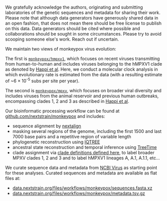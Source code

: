 We gratefully acknowledge the authors, originating and submitting laboratories of the genetic sequences and metadata for sharing their work. Please note that although data generators have generously shared data in an open fashion, that does not mean there should be free license to publish on this data. Data generators should be cited where possible and collaborations should be sought in some circumstances. Please try to avoid scooping someone else's work. Reach out if uncertain.

We maintain two views of monkeypox virus evolution:

The first is [`monkeypox/hmpxv1`](https://nextstrain.org/monkeypox/hmpxv1), which focuses on recent viruses transmitting from human-to-human and includes viruses belonging to the hMPXV1 clade as denoted by [Happi et al](https://virological.org/t/urgent-need-for-a-non-discriminatory-and-non-stigmatizing-nomenclature-for-monkeypox-virus/853). Here, we conduct a molecular clock analysis in which evolutionary rate is estimated from the data (with a resulting estimate of ~6 &times; 10<sup>-5</sup> subs per site per year).

The second is [`monkeypox/mpxv`](https://nextstrain.org/monkeypox/mpxv), which focuses on broader viral diversity and includes viruses from the animal reservoir and previous human outbreaks, encompassing clades 1, 2 and 3 as described in [Happi et al](https://virological.org/t/urgent-need-for-a-non-discriminatory-and-non-stigmatizing-nomenclature-for-monkeypox-virus/853).

Our bioinformatic processing workflow can be found at [github.com/nextstrain/monkeypox](https://github.com/nextstrain/monkeypox) and includes:
- sequence alignment by [nextalign](https://docs.nextstrain.org/projects/nextclade/en/stable/user/nextalign-cli.html)
- masking several regions of the genome, including the first 1500 and last 7000 base pairs and a repetitive region of variable length
- phylogenetic reconstruction using [IQTREE](http://www.iqtree.org/)
- ancestral state reconstruction and temporal inference using [TreeTime](https://github.com/neherlab/treetime)
- clade assignment via [clade definitions defined here](https://github.com/nextstrain/monkeypox/blob/master/config/clades.tsv), to label broader MPXV clades 1, 2 and 3 and to label hMPXV1 lineages A, A.1, A.1.1, etc...

We curate sequence data and metadata from [NCBI Virus](https://www.ncbi.nlm.nih.gov/labs/virus/vssi/#/virus?SeqType_s=Nucleotide&VirusLineage_ss=Monkeypox%20virus,%20taxid:10244) as starting point for these analyses. Curated sequences and metadata are available as flat files at:
- [data.nextstrain.org/files/workflows/monkeypox/sequences.fasta.xz](https://data.nextstrain.org/files/workflows/monkeypox/sequences.fasta.xz)
- [data.nextstrain.org/files/workflows/monkeypox/metadata.tsv.gz](https://data.nextstrain.org/files/workflows/monkeypox/metadata.tsv.gz)

